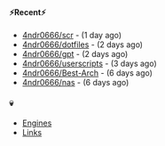 #### ⚡Recent⚡

- [4ndr0666/scr](https://github.com/4ndr0666/scr) - (1 day ago)
- [4ndr0666/dotfiles](https://github.com/4ndr0666/dotfiles) - (2 days ago)
- [4ndr0666/gpt](https://github.com/4ndr0666/gpt) - (2 days ago)
- [4ndr0666/userscripts](https://github.com/4ndr0666/userscripts) - (3 days ago)
- [4ndr0666/Best-Arch](https://github.com/4ndr0666/Best-Arch) - (6 days ago)
- [4ndr0666/nas](https://github.com/4ndr0666/nas) - (6 days ago)

#### 💀
- [Engines](https://github.com/hoothin/SearchJumper/discussions/73)
- [Links](https://github.com/4ndr0666/Links/blob/main/README.md)


